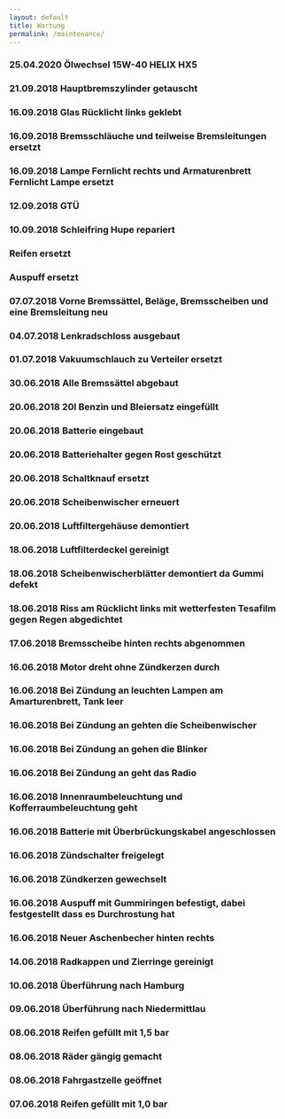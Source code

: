 ```yaml
---
layout: default
title: Wartung
permalink: /maintenance/
---
```


### 25.04.2020 Ölwechsel 15W-40 HELIX HX5

### 21.09.2018 Hauptbremszylinder getauscht

### 16.09.2018 Glas Rücklicht links geklebt

### 16.09.2018 Bremsschläuche und teilweise Bremsleitungen ersetzt

### 16.09.2018 Lampe Fernlicht rechts und Armaturenbrett Fernlicht Lampe ersetzt

### 12.09.2018 GTÜ

### 10.09.2018 Schleifring Hupe repariert

### Reifen ersetzt

### Auspuff ersetzt

### 07.07.2018 Vorne Bremssättel, Beläge, Bremsscheiben und eine Bremsleitung neu

### 04.07.2018 Lenkradschloss ausgebaut

### 01.07.2018 Vakuumschlauch zu Verteiler ersetzt

### 30.06.2018 Alle Bremssättel abgebaut

### 20.06.2018 20l Benzin und Bleiersatz eingefüllt

### 20.06.2018 Batterie eingebaut

### 20.06.2018 Batteriehalter gegen Rost geschützt

### 20.06.2018 Schaltknauf ersetzt

### 20.06.2018 Scheibenwischer erneuert

### 20.06.2018 Luftfiltergehäuse demontiert

### 18.06.2018 Luftfilterdeckel gereinigt

### 18.06.2018 Scheibenwischerblätter demontiert da Gummi defekt

### 18.06.2018 Riss am Rücklicht links mit wetterfesten Tesafilm gegen Regen abgedichtet

### 17.06.2018 Bremsscheibe hinten rechts abgenommen

### 16.06.2018 Motor dreht ohne Zündkerzen durch

### 16.06.2018 Bei Zündung an leuchten Lampen am Amarturenbrett, Tank leer

### 16.06.2018 Bei Zündung an gehten die Scheibenwischer

### 16.06.2018 Bei Zündung an gehen die Blinker

### 16.06.2018 Bei Zündung an geht das Radio

### 16.06.2018 Innenraumbeleuchtung und Kofferraumbeleuchtung geht

### 16.06.2018 Batterie mit Überbrückungskabel angeschlossen

### 16.06.2018 Zündschalter freigelegt

### 16.06.2018 Zündkerzen gewechselt

### 16.06.2018 Auspuff mit Gummiringen befestigt, dabei festgestellt dass es Durchrostung hat

### 16.06.2018 Neuer Aschenbecher hinten rechts

### 14.06.2018 Radkappen und Zierringe gereinigt

### 10.06.2018 Überführung nach Hamburg

### 09.06.2018 Überführung nach Niedermittlau

### 08.06.2018 Reifen gefüllt mit 1,5 bar

### 08.06.2018 Räder gängig gemacht

### 08.06.2018 Fahrgastzelle geöffnet

### 07.06.2018 Reifen gefüllt mit 1,0 bar




